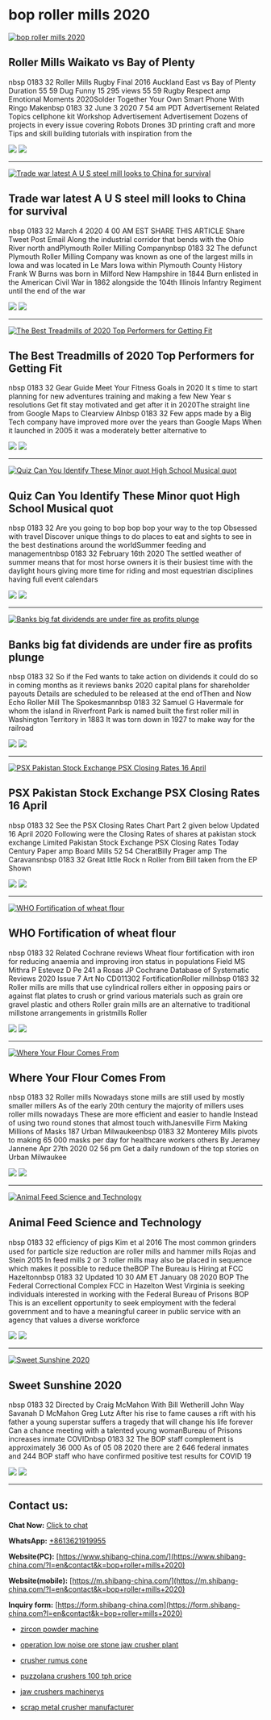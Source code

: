 # bop roller mills 2020

<a href="https://swt.shibang-china.com/?l=en&img&k=bop+roller+mills+2020" target="_blank">![bop roller mills 2020](http://static.shibang-china.com/all-800x300/522.jpg)</a>

## Roller Mills Waikato vs Bay of Plenty
nbsp 0183 32 Roller Mills Rugby Final 2016 Auckland East vs Bay of Plenty Duration 55 59 Dug Funny 15 295 views 55 59 Rugby Respect amp Emotional Moments 2020Solder Together Your Own Smart Phone With Ringo Makenbsp 0183 32 June 3 2020 7 54 am PDT Advertisement Related Topics cellphone kit Workshop Advertisement Advertisement Dozens of projects in every issue covering Robots Drones 3D printing craft and more Tips and skill building tutorials with inspiration from the


<a href="https://whatsapp.shibangsoft.com/WhatsApp.php" target="_blank" title="WhatsApp">![](http://static.shibang-china.com/icon/whatsapp.png)</a> <a href="https://swt.shibang-china.com/?l=en&icon&k=bop+roller+mills+2020" target="_blank">![](http://static.shibang-china.com/icon/chat-en.png)</a>

---

<a href="https://swt.shibang-china.com/?l=en&img&k=bop+roller+mills+2020" target="_blank">![Trade war latest A U S steel mill looks to China for survival](http://static.shibang-china.com/all-800x300/787.jpg)</a>

## Trade war latest A U S steel mill looks to China for survival
nbsp 0183 32 March 4 2020 4 00 AM EST SHARE THIS ARTICLE Share Tweet Post Email Along the industrial corridor that bends with the Ohio River north andPlymouth Roller Milling Companynbsp 0183 32 The defunct Plymouth Roller Milling Company was known as one of the largest mills in Iowa and was located in Le Mars Iowa within Plymouth County History Frank W Burns was born in Milford New Hampshire in 1844 Burn enlisted in the American Civil War in 1862 alongside the 104th Illinois Infantry Regiment until the end of the war


<a href="https://whatsapp.shibangsoft.com/WhatsApp.php" target="_blank" title="WhatsApp">![](http://static.shibang-china.com/icon/whatsapp.png)</a> <a href="https://swt.shibang-china.com/?l=en&icon&k=bop+roller+mills+2020" target="_blank">![](http://static.shibang-china.com/icon/chat-en.png)</a>

---

<a href="https://swt.shibang-china.com/?l=en&img&k=bop+roller+mills+2020" target="_blank">![The Best Treadmills of 2020 Top Performers for Getting Fit](http://static.shibang-china.com/all-800x300/377.jpg)</a>

## The Best Treadmills of 2020 Top Performers for Getting Fit
nbsp 0183 32 Gear Guide Meet Your Fitness Goals in 2020 It s time to start planning for new adventures training and making a few New Year s resolutions Get fit stay motivated and get after it in 2020The straight line from Google Maps to Clearview AInbsp 0183 32 Few apps made by a Big Tech company have improved more over the years than Google Maps When it launched in 2005 it was a moderately better alternative to


<a href="https://whatsapp.shibangsoft.com/WhatsApp.php" target="_blank" title="WhatsApp">![](http://static.shibang-china.com/icon/whatsapp.png)</a> <a href="https://swt.shibang-china.com/?l=en&icon&k=bop+roller+mills+2020" target="_blank">![](http://static.shibang-china.com/icon/chat-en.png)</a>

---

<a href="https://swt.shibang-china.com/?l=en&img&k=bop+roller+mills+2020" target="_blank">![Quiz Can You Identify These Minor quot High School Musical quot](http://static.shibang-china.com/all-800x300/571.jpg)</a>

## Quiz Can You Identify These Minor quot High School Musical quot
nbsp 0183 32 Are you going to bop bop bop your way to the top Obsessed with travel Discover unique things to do places to eat and sights to see in the best destinations around the worldSummer feeding and managementnbsp 0183 32 February 16th 2020 The settled weather of summer means that for most horse owners it is their busiest time with the daylight hours giving more time for riding and most equestrian disciplines having full event calendars


<a href="https://whatsapp.shibangsoft.com/WhatsApp.php" target="_blank" title="WhatsApp">![](http://static.shibang-china.com/icon/whatsapp.png)</a> <a href="https://swt.shibang-china.com/?l=en&icon&k=bop+roller+mills+2020" target="_blank">![](http://static.shibang-china.com/icon/chat-en.png)</a>

---

<a href="https://swt.shibang-china.com/?l=en&img&k=bop+roller+mills+2020" target="_blank">![Banks big fat dividends are under fire as profits plunge](http://static.shibang-china.com/all-800x300/1335.jpg)</a>

## Banks big fat dividends are under fire as profits plunge
nbsp 0183 32 So if the Fed wants to take action on dividends it could do so in coming months as it reviews banks 2020 capital plans for shareholder payouts Details are scheduled to be released at the end ofThen and Now Echo Roller Mill The Spokesmannbsp 0183 32 Samuel G Havermale for whom the island in Riverfront Park is named built the first roller mill in Washington Territory in 1883 It was torn down in 1927 to make way for the railroad


<a href="https://whatsapp.shibangsoft.com/WhatsApp.php" target="_blank" title="WhatsApp">![](http://static.shibang-china.com/icon/whatsapp.png)</a> <a href="https://swt.shibang-china.com/?l=en&icon&k=bop+roller+mills+2020" target="_blank">![](http://static.shibang-china.com/icon/chat-en.png)</a>

---

<a href="https://swt.shibang-china.com/?l=en&img&k=bop+roller+mills+2020" target="_blank">![PSX Pakistan Stock Exchange PSX Closing Rates 16 April](http://static.shibang-china.com/all-800x300/1505.jpg)</a>

## PSX Pakistan Stock Exchange PSX Closing Rates 16 April
nbsp 0183 32 See the PSX Closing Rates Chart Part 2 given below Updated 16 April 2020 Following were the Closing Rates of shares at pakistan stock exchange Limited Pakistan Stock Exchange PSX Closing Rates Today Century Paper amp Board Mills 52 54 CheratBilly Prager amp The Caravansnbsp 0183 32 Great little Rock n Roller from Bill taken from the EP Shown


<a href="https://whatsapp.shibangsoft.com/WhatsApp.php" target="_blank" title="WhatsApp">![](http://static.shibang-china.com/icon/whatsapp.png)</a> <a href="https://swt.shibang-china.com/?l=en&icon&k=bop+roller+mills+2020" target="_blank">![](http://static.shibang-china.com/icon/chat-en.png)</a>

---

<a href="https://swt.shibang-china.com/?l=en&img&k=bop+roller+mills+2020" target="_blank">![WHO Fortification of wheat flour](http://static.shibang-china.com/all-800x300/1210.jpg)</a>

## WHO Fortification of wheat flour
nbsp 0183 32 Related Cochrane reviews Wheat flour fortification with iron for reducing anaemia and improving iron status in populations Field MS Mithra P Estevez D Pe 241 a Rosas JP Cochrane Database of Systematic Reviews 2020 Issue 7 Art No CD011302 FortificationRoller millnbsp 0183 32 Roller mills are mills that use cylindrical rollers either in opposing pairs or against flat plates to crush or grind various materials such as grain ore gravel plastic and others Roller grain mills are an alternative to traditional millstone arrangements in gristmills Roller


<a href="https://whatsapp.shibangsoft.com/WhatsApp.php" target="_blank" title="WhatsApp">![](http://static.shibang-china.com/icon/whatsapp.png)</a> <a href="https://swt.shibang-china.com/?l=en&icon&k=bop+roller+mills+2020" target="_blank">![](http://static.shibang-china.com/icon/chat-en.png)</a>

---

<a href="https://swt.shibang-china.com/?l=en&img&k=bop+roller+mills+2020" target="_blank">![Where Your Flour Comes From](http://static.shibang-china.com/all-800x300/1207.jpg)</a>

## Where Your Flour Comes From
nbsp 0183 32 Roller mills Nowadays stone mills are still used by mostly smaller millers As of the early 20th century the majority of millers uses roller mills nowadays These are more efficient and easier to handle Instead of using two round stones that almost touch withJanesville Firm Making Millions of Masks 187 Urban Milwaukeenbsp 0183 32 Monterey Mills pivots to making 65 000 masks per day for healthcare workers others By Jeramey Jannene Apr 27th 2020 02 56 pm Get a daily rundown of the top stories on Urban Milwaukee


<a href="https://whatsapp.shibangsoft.com/WhatsApp.php" target="_blank" title="WhatsApp">![](http://static.shibang-china.com/icon/whatsapp.png)</a> <a href="https://swt.shibang-china.com/?l=en&icon&k=bop+roller+mills+2020" target="_blank">![](http://static.shibang-china.com/icon/chat-en.png)</a>

---

<a href="https://swt.shibang-china.com/?l=en&img&k=bop+roller+mills+2020" target="_blank">![Animal Feed Science and Technology](http://static.shibang-china.com/all-800x300/1460.jpg)</a>

## Animal Feed Science and Technology
nbsp 0183 32 eﬃciency of pigs Kim et al 2016 The most common grinders used for particle size reduction are roller mills and hammer mills Rojas and Stein 2015 In feed mills 2 or 3 roller mills may also be placed in sequence which makes it possible to reduce theBOP The Bureau is Hiring at FCC Hazeltonnbsp 0183 32 Updated 10 30 AM ET January 08 2020 BOP The Federal Correctional Complex FCC in Hazelton West Virginia is seeking individuals interested in working with the Federal Bureau of Prisons BOP This is an excellent opportunity to seek employment with the federal government and to have a meaningful career in public service with an agency that values a diverse workforce


<a href="https://whatsapp.shibangsoft.com/WhatsApp.php" target="_blank" title="WhatsApp">![](http://static.shibang-china.com/icon/whatsapp.png)</a> <a href="https://swt.shibang-china.com/?l=en&icon&k=bop+roller+mills+2020" target="_blank">![](http://static.shibang-china.com/icon/chat-en.png)</a>

---

<a href="https://swt.shibang-china.com/?l=en&img&k=bop+roller+mills+2020" target="_blank">![Sweet Sunshine 2020](http://static.shibang-china.com/all-800x300/1445.jpg)</a>

## Sweet Sunshine 2020
nbsp 0183 32 Directed by Craig McMahon With Bill Wetherill John Way Savanah D McMahon Greg Lutz After his rise to fame causes a rift with his father a young superstar suffers a tragedy that will change his life forever Can a chance meeting with a talented young womanBureau of Prisons increases inmate COVIDnbsp 0183 32 The BOP staff complement is approximately 36 000 As of 05 08 2020 there are 2 646 federal inmates and 244 BOP staff who have confirmed positive test results for COVID 19


<a href="https://whatsapp.shibangsoft.com/WhatsApp.php" target="_blank" title="WhatsApp">![](http://static.shibang-china.com/icon/whatsapp.png)</a> <a href="https://swt.shibang-china.com/?l=en&icon&k=bop+roller+mills+2020" target="_blank">![](http://static.shibang-china.com/icon/chat-en.png)</a>

---
## Contact us:

**Chat Now:** [Click to chat](https://swt.shibang-china.com?l=en&contact&k=bop+roller+mills+2020)

**WhatsApp:**  [+8613621919955](https://whatsapp.shibangsoft.com/WhatsApp.php)

**Website(PC):** [https://www.shibang-china.com/](https://www.shibang-china.com/?l=en&contact&k=bop+roller+mills+2020)

**Website(mobile):** [https://m.shibang-china.com/](https://m.shibang-china.com/?l=en&contact&k=bop+roller+mills+2020)

**Inquiry form:** [https://form.shibang-china.com](https://form.shibang-china.com?l=en&contact&k=bop+roller+mills+2020)

* [zircon powder machine](../162/zircon%20powder%20machine.md)

* [operation low noise ore stone jaw crusher plant](../168/operation%20low%20noise%20ore%20stone%20jaw%20crusher%20plant.md)

* [crusher rumus cone](../164/crusher%20rumus%20cone.md)

* [puzzolana crushers 100 tph price](../162/puzzolana%20crushers%20100%20tph%20price.md)

* [jaw crushers machinerys](../162/jaw%20crushers%20machinerys.md)

* [scrap metal crusher manufacturer](../168/scrap%20metal%20crusher%20manufacturer.md)